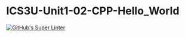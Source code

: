 # ICS3U-Unit1-02-CPP-Hello_World

[![GitHub's Super Linter](https://github.com/Michael-Zagon/ICS3U-Unit1-02-CPP-Hello_World/workflows/GitHub's%20Super%20Linter/badge.svg)](https://github.com/Michael-Zagon/ICS3U-Unit1-02-CPP-Hello_World/actions)
